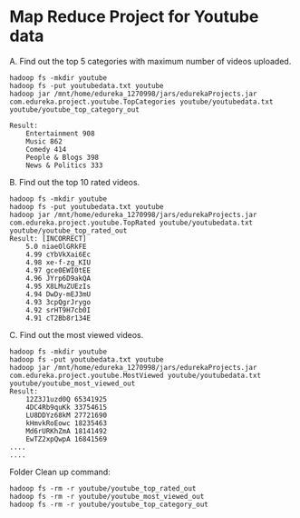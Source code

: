# Map Reduce Project for Youtube data

A. Find out the top 5 categories with maximum number of videos uploaded.

	hadoop fs -mkdir youtube
	hadoop fs -put youtubedata.txt youtube
	hadoop jar /mnt/home/edureka_1270998/jars/edurekaProjects.jar com.edureka.project.youtube.TopCategories youtube/youtubedata.txt youtube/youtube_top_category_out
	
    Result:
        Entertainment 908
        Music 862
        Comedy 414
        People & Blogs 398
        News & Politics 333

B. Find out the top 10 rated videos.

	hadoop fs -mkdir youtube
	hadoop fs -put youtubedata.txt youtube
	hadoop jar /mnt/home/edureka_1270998/jars/edurekaProjects.jar com.edureka.project.youtube.TopRated youtube/youtubedata.txt youtube/youtube_top_rated_out
    Result: [INCORRECT]
        5.0 niaeOlGRkFE
        4.99 cYbVkXai6Ec
        4.98 xe-f-zg_KIU
        4.97 gce0EWI0tEE
        4.96 JYrp6D9akQA
        4.95 X8LMuZUEzIs
        4.94 DwDy-mEJ3mU
        4.93 3cpQgrJrygo
        4.92 srHT9H7cb0I
        4.91 cT2Bb8r134E
	
C. Find out the most viewed videos.

	hadoop fs -mkdir youtube
	hadoop fs -put youtubedata.txt youtube
	hadoop jar /mnt/home/edureka_1270998/jars/edurekaProjects.jar com.edureka.project.youtube.MostViewed youtube/youtubedata.txt youtube/youtube_most_viewed_out
    Result:
        12Z3J1uzd0Q 65341925
        4DC4Rb9quKk 33754615
        LU8DDYz68kM 27721690
        kHmvkRoEowc 18235463
        Md6rURKhZmA 18141492
        EwTZ2xpQwpA 16841569
	....
	....
	

Folder Clean up command:

    hadoop fs -rm -r youtube/youtube_top_rated_out
    hadoop fs -rm -r youtube/youtube_most_viewed_out
    hadoop fs -rm -r youtube/youtube_top_category_out
